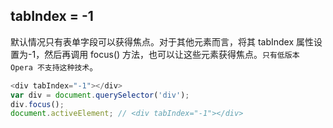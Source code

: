 ## tabIndex = -1

默认情况只有表单字段可以获得焦点。对于其他元素而言，将其 tabIndex 属性设置为-1，然后再调用 focus() 方法，也可以让这些元素获得焦点。`只有低版本 Opera 不支持这种技术`。

```js
<div tabIndex="-1"></div>
var div = document.querySelector('div');
div.focus();
document.activeElement; // <div tabIndex="-1"></div>
```
